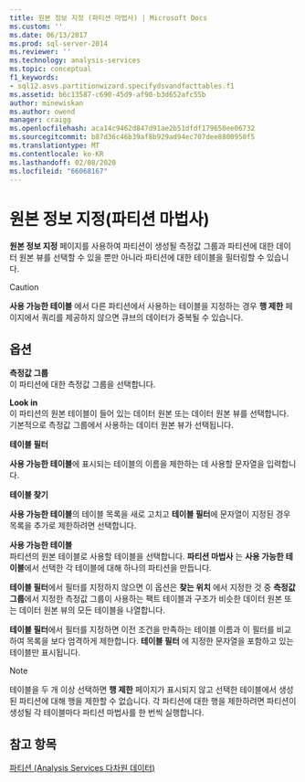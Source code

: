 ```yaml
---
title: 원본 정보 지정 (파티션 마법사) | Microsoft Docs
ms.custom: ''
ms.date: 06/13/2017
ms.prod: sql-server-2014
ms.reviewer: ''
ms.technology: analysis-services
ms.topic: conceptual
f1_keywords:
- sql12.asvs.partitionwizard.specifydsvandfacttables.f1
ms.assetid: b6c13587-c690-45d9-af90-b3d652afc55b
author: minewiskan
ms.author: owend
manager: craigg
ms.openlocfilehash: aca14c9462d847d91ae2b51dfdf179650ee06732
ms.sourcegitcommit: b87d36c46b39af8b929ad94ec707dee8800950f5
ms.translationtype: MT
ms.contentlocale: ko-KR
ms.lasthandoff: 02/08/2020
ms.locfileid: "66068167"
---
```

# <a name="specify-source-information-partition-wizard"></a>원본 정보 지정(파티션 마법사)
  
  **원본 정보 지정** 페이지를 사용하여 파티션이 생성될 측정값 그룹과 파티션에 대한 데이터 원본 뷰를 선택할 수 있을 뿐만 아니라 파티션에 대한 테이블을 필터링할 수 있습니다.  
  
> [!CAUTION]  
>  
  **사용 가능한 테이블** 에서 다른 파티션에서 사용하는 테이블을 지정하는 경우 **행 제한** 페이지에서 쿼리를 제공하지 않으면 큐브의 데이터가 중복될 수 있습니다.  
  
## <a name="options"></a>옵션  
 **측정값 그룹**  
 이 파티션에 대한 측정값 그룹을 선택합니다.  
  
 **Look in**  
 이 파티션의 원본 테이블이 들어 있는 데이터 원본 또는 데이터 원본 뷰를 선택합니다. 기본적으로 측정값 그룹에서 사용하는 데이터 원본 뷰가 선택됩니다.  
  
 **테이블 필터**  
 
  **사용 가능한 테이블**에 표시되는 테이블의 이름을 제한하는 데 사용할 문자열을 입력합니다.  
  
 **테이블 찾기**  
 
  **사용 가능한 테이블**의 테이블 목록을 새로 고치고 **테이블 필터**에 문자열이 지정된 경우 목록을 추가로 제한하려면 선택합니다.  
  
 **사용 가능한 테이블**  
 파티션의 원본 테이블로 사용할 테이블을 선택합니다. 
  **파티션 마법사** 는 **사용 가능한 테이블**에서 선택한 각 테이블에 대해 하나의 파티션을 만듭니다.  
  
 
  **테이블 필터**에서 필터를 지정하지 않으면 이 옵션은 **찾는 위치** 에서 지정한 것 중 **측정값 그룹**에서 지정한 측정값 그룹이 사용하는 팩트 테이블과 구조가 비슷한 데이터 원본 또는 데이터 원본 뷰의 모든 테이블을 나열합니다.  
  
 
  **테이블 필터**에서 필터를 지정하면 이전 조건을 만족하는 테이블 이름과 이 필터를 비교하여 목록을 보다 엄격하게 제한합니다. 
  **테이블 필터** 에 지정한 문자열을 포함하고 있는 테이블만 표시됩니다.  
  
> [!NOTE]  
>  테이블을 두 개 이상 선택하면 **행 제한** 페이지가 표시되지 않고 선택한 테이블에서 생성된 파티션에 대해 행을 제한할 수 없습니다. 각 파티션에 대한 행을 제한하려면 파티션이 생성될 각 테이블마다 파티션 마법사를 한 번씩 실행합니다.  
  
## <a name="see-also"></a>참고 항목  
 [파티션 &#40;Analysis Services 다차원 데이터&#41;](multidimensional-models-olap-logical-cube-objects/partitions-analysis-services-multidimensional-data.md)  
  
  

